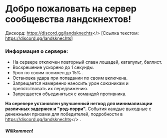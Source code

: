 # Добро пожаловать на  сервер **сообщевства ландскнехтов!**
Дискорд: <a id="LANDSKNECTS MORDHAU RUS">https://discord.gg/landsknechts</> 
[Ссылка текстом: https://discord.gg/landsknechts]
### **Информация о сервере:**
- На сервере отключен повторный спавн лошадей, катапульт, баллист. 
- Воскрешение ускорено до 1 секунды. 
- Урон по своим понижен до 15% . 
- Остановка удара при попадании по своим включена.
- Запрещается намеренно наносить урон союзникам и препятствовать их передвижению.
- Запрещается объединяться с командой противника.

**На серевере установлен улучшенный неткод для минимализации различных задержек и "рэд-пэрри".**
События каждые выходные с денежными призами для победителей, подробности в <a id=“дискорде”>https://discord.gg/landsknechts</> .

#### ***Willkommen***! 
